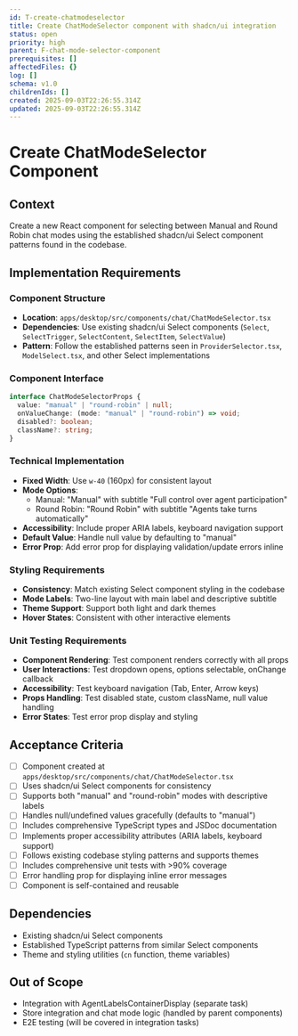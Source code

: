 ```yaml
---
id: T-create-chatmodeselector
title: Create ChatModeSelector component with shadcn/ui integration
status: open
priority: high
parent: F-chat-mode-selector-component
prerequisites: []
affectedFiles: {}
log: []
schema: v1.0
childrenIds: []
created: 2025-09-03T22:26:55.314Z
updated: 2025-09-03T22:26:55.314Z
---
```


# Create ChatModeSelector Component

## Context

Create a new React component for selecting between Manual and Round Robin chat modes using the established shadcn/ui Select component patterns found in the codebase.

## Implementation Requirements

### Component Structure

- **Location**: `apps/desktop/src/components/chat/ChatModeSelector.tsx`
- **Dependencies**: Use existing shadcn/ui Select components (`Select`, `SelectTrigger`, `SelectContent`, `SelectItem`, `SelectValue`)
- **Pattern**: Follow the established patterns seen in `ProviderSelector.tsx`, `ModelSelect.tsx`, and other Select implementations

### Component Interface

```typescript
interface ChatModeSelectorProps {
  value: "manual" | "round-robin" | null;
  onValueChange: (mode: "manual" | "round-robin") => void;
  disabled?: boolean;
  className?: string;
}
```

### Technical Implementation

- **Fixed Width**: Use `w-40` (160px) for consistent layout
- **Mode Options**:
  - Manual: "Manual" with subtitle "Full control over agent participation"
  - Round Robin: "Round Robin" with subtitle "Agents take turns automatically"
- **Accessibility**: Include proper ARIA labels, keyboard navigation support
- **Default Value**: Handle null value by defaulting to "manual"
- **Error Prop**: Add error prop for displaying validation/update errors inline

### Styling Requirements

- **Consistency**: Match existing Select component styling in the codebase
- **Mode Labels**: Two-line layout with main label and descriptive subtitle
- **Theme Support**: Support both light and dark themes
- **Hover States**: Consistent with other interactive elements

### Unit Testing Requirements

- **Component Rendering**: Test component renders correctly with all props
- **User Interactions**: Test dropdown opens, options selectable, onChange callback
- **Accessibility**: Test keyboard navigation (Tab, Enter, Arrow keys)
- **Props Handling**: Test disabled state, custom className, null value handling
- **Error States**: Test error prop display and styling

## Acceptance Criteria

- [ ] Component created at `apps/desktop/src/components/chat/ChatModeSelector.tsx`
- [ ] Uses shadcn/ui Select components for consistency
- [ ] Supports both "manual" and "round-robin" modes with descriptive labels
- [ ] Handles null/undefined values gracefully (defaults to "manual")
- [ ] Includes comprehensive TypeScript types and JSDoc documentation
- [ ] Implements proper accessibility attributes (ARIA labels, keyboard support)
- [ ] Follows existing codebase styling patterns and supports themes
- [ ] Includes comprehensive unit tests with >90% coverage
- [ ] Error handling prop for displaying inline error messages
- [ ] Component is self-contained and reusable

## Dependencies

- Existing shadcn/ui Select components
- Established TypeScript patterns from similar Select components
- Theme and styling utilities (`cn` function, theme variables)

## Out of Scope

- Integration with AgentLabelsContainerDisplay (separate task)
- Store integration and chat mode logic (handled by parent components)
- E2E testing (will be covered in integration tasks)
